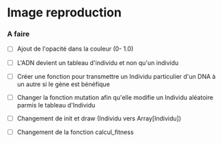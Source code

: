 # Image reproduction

### A faire

- [ ] Ajout de l'opacité dans la couleur (0- 1.0)
- [ ] L'ADN devient un tableau d'individu et non qu'un individu
- [ ] Créer une fonction pour transmettre un Individu particulier d'un DNA à un autre si le gène est bénéfique
- [ ] Changer la fonction mutation afin qu'elle modifie un Individu aléatoire parmis le tableau d'Individu
- [ ] Changement de init et draw (Individu vers Array[Individu])
- [ ] Changement de la fonction calcul_fitness 



